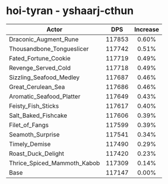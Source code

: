 # hoi-tyran - yshaarj-cthun
| Actor | DPS | Increase |
|---|:---:|:---:|
|Draconic_Augment_Rune|117853|0.60%|
|Thousandbone_Tongueslicer|117742|0.51%|
|Fated_Fortune_Cookie|117719|0.49%|
|Revenge_Served_Cold|117718|0.49%|
|Sizzling_Seafood_Medley|117687|0.46%|
|Great_Cerulean_Sea|117686|0.46%|
|Aromatic_Seafood_Platter|117649|0.43%|
|Feisty_Fish_Sticks|117617|0.40%|
|Salt_Baked_Fishcake|117606|0.39%|
|Filet_of_Fangs|117599|0.39%|
|Seamoth_Surprise|117541|0.34%|
|Timely_Demise|117490|0.29%|
|Roast_Duck_Delight|117420|0.23%|
|Thrice_Spiced_Mammoth_Kabob|117309|0.14%|
|Base|117147|0.00%|
